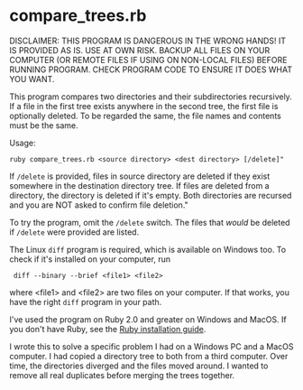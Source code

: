 # compare_trees.rb

DISCLAIMER: THIS PROGRAM IS DANGEROUS IN THE WRONG HANDS! IT IS PROVIDED AS IS. USE AT OWN RISK. BACKUP ALL FILES ON YOUR COMPUTER (OR REMOTE FILES IF USING ON NON-LOCAL FILES) BEFORE RUNNING PROGRAM. CHECK PROGRAM CODE TO ENSURE IT DOES WHAT YOU WANT.

This program compares two directories and their subdirectories recursively. If a file in the first tree exists anywhere in the second tree, the first file is optionally deleted. To be regarded the same, the file names and contents must be the same.

Usage:
```
ruby compare_trees.rb <source directory> <dest directory> [/delete]"
```

If `/delete` is provided, files in source directory are deleted if they exist somewhere in the destination directory tree. If files are deleted from a directory, the directory is deleted if it's empty. Both directories are recursed and you are NOT asked to confirm file deletion."

To try the program, omit the `/delete` switch. The files that _would_ be deleted if `/delete` were provided are listed. 

The Linux `diff` program is required, which is available on Windows too. To check if it's installed on your computer, run

```
 diff --binary --brief <file1> <file2>
```
where \<file1\> and \<file2\> are two files on your computer. If that works, you have the right `diff` program in your path.

I've used the program on Ruby 2.0 and greater on Windows and MacOS. If you don't have Ruby, see the [Ruby installation guide](https://www.ruby-lang.org/en/documentation/installation/).

I wrote this to solve a specific problem I had on a Windows PC and a MacOS computer. I had copied a directory tree to both from a third computer. Over time, the directories diverged and the files moved around. I wanted to remove all real duplicates before merging the trees together.
